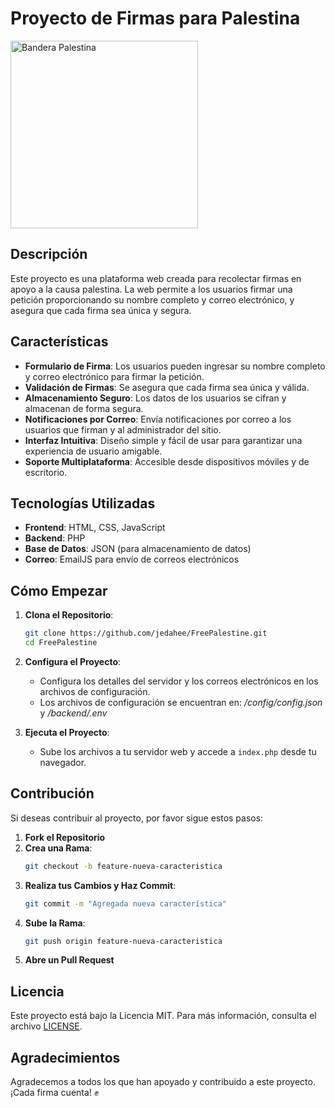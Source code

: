# Proyecto de Firmas para Palestina

<img src="http://www.freepalestine.es/favicon.png" alt="Bandera Palestina" width="300"/>

## Descripción

Este proyecto es una plataforma web creada para recolectar firmas en apoyo a la causa palestina. La web permite a los usuarios firmar una petición proporcionando su nombre completo y correo electrónico, y asegura que cada firma sea única y segura.

## Características

- **Formulario de Firma**: Los usuarios pueden ingresar su nombre completo y correo electrónico para firmar la petición.
- **Validación de Firmas**: Se asegura que cada firma sea única y válida.
- **Almacenamiento Seguro**: Los datos de los usuarios se cifran y almacenan de forma segura.
- **Notificaciones por Correo**: Envía notificaciones por correo a los usuarios que firman y al administrador del sitio.
- **Interfaz Intuitiva**: Diseño simple y fácil de usar para garantizar una experiencia de usuario amigable.
- **Soporte Multiplataforma**: Accesible desde dispositivos móviles y de escritorio.

## Tecnologías Utilizadas

- **Frontend**: HTML, CSS, JavaScript
- **Backend**: PHP
- **Base de Datos**: JSON (para almacenamiento de datos)
- **Correo**: EmailJS para envío de correos electrónicos

## Cómo Empezar

1. **Clona el Repositorio**:
    ```sh
    git clone https://github.com/jedahee/FreePalestine.git
    cd FreePalestine
    ```

2. **Configura el Proyecto**:
    - Configura los detalles del servidor y los correos electrónicos en los archivos de configuración.
    - Los archivos de configuración se encuentran en: */config/config.json* y */backend/.env*
3. **Ejecuta el Proyecto**:
    - Sube los archivos a tu servidor web y accede a `index.php` desde tu navegador.

## Contribución

Si deseas contribuir al proyecto, por favor sigue estos pasos:

1. **Fork el Repositorio**
2. **Crea una Rama**: 
    ```sh
    git checkout -b feature-nueva-caracteristica
    ```
3. **Realiza tus Cambios y Haz Commit**: 
    ```sh
    git commit -m "Agregada nueva característica"
    ```
4. **Sube la Rama**: 
    ```sh
    git push origin feature-nueva-caracteristica
    ```
5. **Abre un Pull Request**

## Licencia

Este proyecto está bajo la Licencia MIT. Para más información, consulta el archivo [LICENSE](LICENSE).

## Agradecimientos

Agradecemos a todos los que han apoyado y contribuido a este proyecto. ¡Cada firma cuenta! ✊
